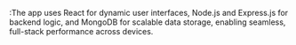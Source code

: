 :The app uses React for dynamic user interfaces, Node.js and Express.js for backend logic, and 
MongoDB for scalable data storage, enabling seamless, full-stack performance across devices.
